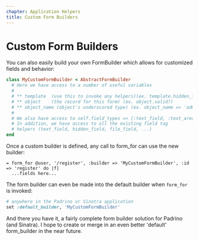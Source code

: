 ```yaml
---
chapter: Application Helpers
title: Custom Form Builders
---
```


# Custom Form Builders

You can also easily build your own FormBuilder which allows for customized
fields and behavior:

```ruby
class MyCustomFormBuilder < AbstractFormBuilder
  # Here we have access to a number of useful variables
  #
  # ** template  (use this to invoke any helpers)(ex. template.hidden_field_tag(...))
  # ** object    (the record for this form) (ex. object.valid?)
  # ** object_name (object's underscored type) (ex. object_name => 'admin_user')
  #
  # We also have access to self.field_types => [:text_field, :text_area, ...]
  # In addition, we have access to all the existing field tag
  # helpers (text_field, hidden_field, file_field, ...)
end
```

Once a custom builder is defined, any call to form_for can use the new builder:

```haml
= form_for @user, '/register', :builder => 'MyCustomFormBuilder', :id => 'register' do |f|
  ...fields here...
```

The form builder can even be made into the default builder when `form_for` is
invoked:

```ruby
# anywhere in the Padrino or Sinatra application
set :default_builder, 'MyCustomFormBuilder'
```

And there you have it, a fairly complete form builder solution for Padrino (and
Sinatra). I hope to create or merge in an even better 'default' form_builder in
the near future.
